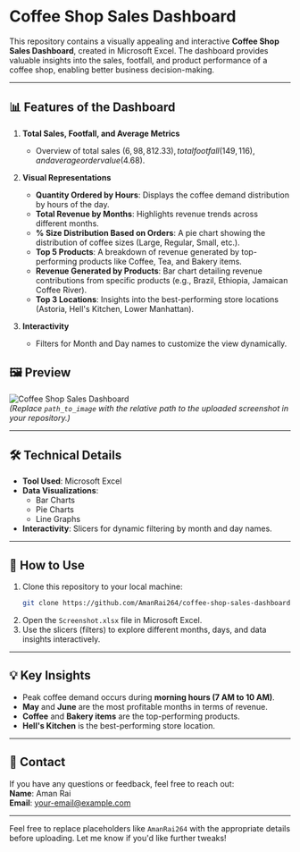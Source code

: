 # Coffee Shop Sales Dashboard

This repository contains a visually appealing and interactive **Coffee Shop Sales Dashboard**, created in Microsoft Excel. The dashboard provides valuable insights into the sales, footfall, and product performance of a coffee shop, enabling better business decision-making.

---

## 📊 **Features of the Dashboard**
1. **Total Sales, Footfall, and Average Metrics**  
   - Overview of total sales ($6,98,812.33), total footfall (149,116), and average order value ($4.68).

2. **Visual Representations**
   - **Quantity Ordered by Hours**: Displays the coffee demand distribution by hours of the day.
   - **Total Revenue by Months**: Highlights revenue trends across different months.
   - **% Size Distribution Based on Orders**: A pie chart showing the distribution of coffee sizes (Large, Regular, Small, etc.).
   - **Top 5 Products**: A breakdown of revenue generated by top-performing products like Coffee, Tea, and Bakery items.
   - **Revenue Generated by Products**: Bar chart detailing revenue contributions from specific products (e.g., Brazil, Ethiopia, Jamaican Coffee River).
   - **Top 3 Locations**: Insights into the best-performing store locations (Astoria, Hell's Kitchen, Lower Manhattan).

3. **Interactivity**
   - Filters for Month and Day names to customize the view dynamically.



## 🖼 **Preview**
![Coffee Shop Sales Dashboard](./Coffee-Shop-sales-End-to-End-analysis-by-Ms-Exel-/Screenshot%202025-01-18%20221712.png)  
*(Replace `path_to_image` with the relative path to the uploaded screenshot in your repository.)*

---

## 🛠 **Technical Details**
- **Tool Used**: Microsoft Excel
- **Data Visualizations**:
  - Bar Charts
  - Pie Charts
  - Line Graphs
- **Interactivity**: Slicers for dynamic filtering by month and day names.

---


## 🚀 **How to Use**
1. Clone this repository to your local machine:
   ```bash
   git clone https://github.com/AmanRai264/coffee-shop-sales-dashboard.git
   ```
2. Open the `Screenshot.xlsx` file in Microsoft Excel.
3. Use the slicers (filters) to explore different months, days, and data insights interactively.

---

## 💡 **Key Insights**
- Peak coffee demand occurs during **morning hours (7 AM to 10 AM)**.
- **May** and **June** are the most profitable months in terms of revenue.
- **Coffee** and **Bakery items** are the top-performing products.
- **Hell's Kitchen** is the best-performing store location.

---

## 📧 **Contact**
If you have any questions or feedback, feel free to reach out:  
**Name**: Aman Rai  
**Email**: your-email@example.com  

---

Feel free to replace placeholders like `AmanRai264`  with the appropriate details before uploading. Let me know if you'd like further tweaks!



